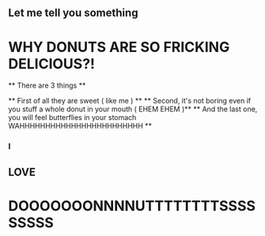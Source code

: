 ## Let me tell you something
# WHY DONUTS ARE SO FRICKING DELICIOUS?!

** There are 3 things **

** First of all they are sweet ( like me ) **
** Second, it's not boring even if you stuff a whole donut in your mouth ( EHEM EHEM )**
** And the last one, you will feel butterflies in your stomach WAHHHHHHHHHHHHHHHHHHHHHHHH **

### I

## LOVE

# DOOOOOOONNNNUTTTTTTTTSSSSSSSSS
